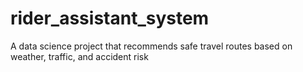 # rider_assistant_system
 A data science project that recommends safe travel routes based on weather, traffic, and accident risk
